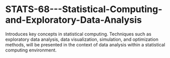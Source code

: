 # STATS-68---Statistical-Computing-and-Exploratory-Data-Analysis
Introduces key concepts in statistical computing. Techniques such as exploratory data analysis, 
data visualization, simulation, and optimization methods, will be presented in the context of data analysis 
within a statistical computing environment.


